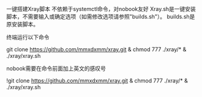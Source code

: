 一键搭建Xray脚本
不依赖于systemctl命令，对nobook友好
Xray.sh是一键安装脚本，不需要输入或确定选项（如需修改选项请参照"builds.sh"）。
builds.sh是原安装脚本。




终端运行以下命令

git clone https://github.com/mmxdxmm/xray.git & chmod 777 ./xray/* & ./xray/xray.sh

nobook需要在命令前面加上英文的感叹号

!git clone https://github.com/mmxdxmm/xray.git & chmod 777 ./xray/* & ./xray/xray.sh

